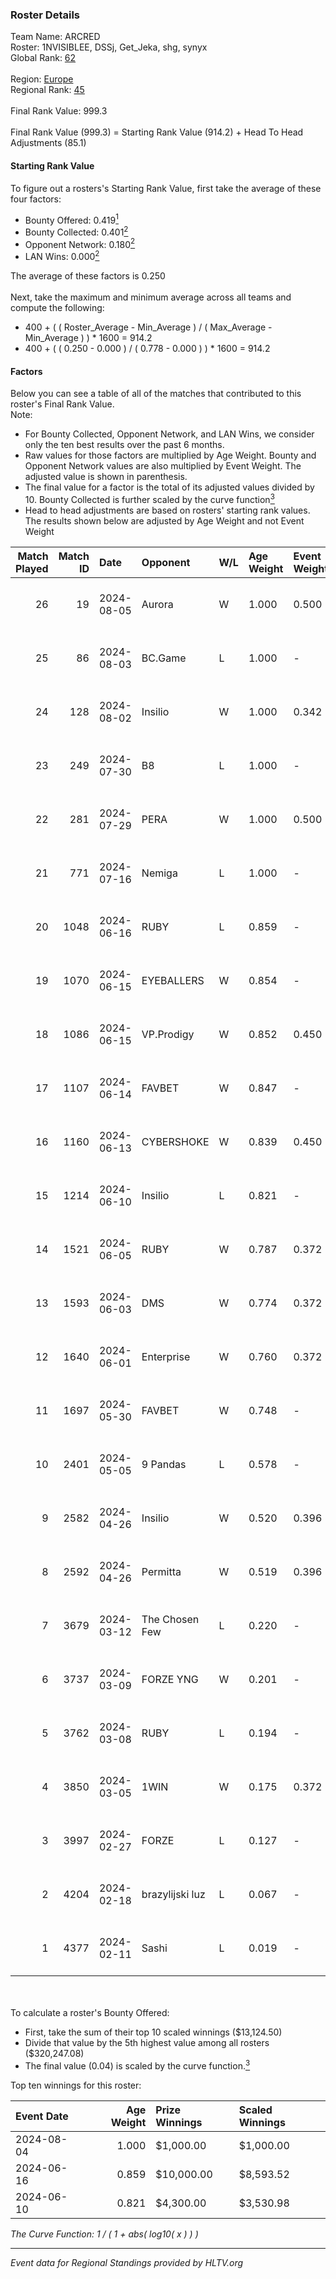 ### Roster Details<br />
Team Name: ARCRED<br />
Roster: 1NVISIBLEE, DSSj, Get_Jeka, shg, synyx<br />
Global Rank: [62](../standings_global.md)<br />
<br />
Region: [Europe]( ../standings_europe.md)<br />
Regional Rank: [45]( ../standings_europe.md)<br />
<br />
Final Rank Value:  999.3<br />
<br />
Final Rank Value (999.3) = Starting Rank Value (914.2) + Head To Head Adjustments (85.1)<br />

#### Starting Rank Value<br />
To figure out a rosters's Starting Rank Value, first take the average of these four factors:<br />
- Bounty Offered: 0.419[<sup>1</sup>](#table2)
- Bounty Collected: 0.401[<sup>2</sup>](#table1)
- Opponent Network: 0.180[<sup>2</sup>](#table1)
- LAN Wins: 0.000[<sup>2</sup>](#table1)

The average of these factors is 0.250<br />
<br />
Next, take the maximum and minimum average across all teams and compute the following:<br />
- 400 + ( ( Roster_Average - Min_Average ) / ( Max_Average - Min_Average ) ) * 1600 = 914.2
- 400 + ( ( 0.250 - 0.000 ) / ( 0.778 - 0.000 ) ) * 1600 = 914.2


#### Factors<br />
Below you can see a table of all of the matches that contributed to this roster's Final Rank Value.<br />
Note:<br />

- For Bounty Collected, Opponent Network, and LAN Wins, we consider only the ten best results over the past 6 months.
- Raw values for those factors are multiplied by Age Weight. Bounty and Opponent Network values are also multiplied by Event Weight. The adjusted value is shown in parenthesis.
- The final value for a factor is the total of its adjusted values divided by 10. Bounty Collected is further scaled by the curve function[<sup>3</sup>](#curveFunction)
- Head to head adjustments are based on rosters' starting rank values. The results shown below are adjusted by Age Weight and not Event Weight
<span id="table1"></span><br />


| Match Played | Match ID | Date       | Opponent        | W/L | Age Weight | Event Weight | Bounty Collected | Opponent Network | LAN Wins  | H2H Adj. | Roster                                 |
| -: | -: | :- | :- | :- | :- | :- | :- | :- | :- | -: | :- |
|           26 |       19 | 2024-08-05 | Aurora          | W   | 1.000      | 0.500        | 0.420 (0.210)    | 0.758 (0.379)    | 0 (0.000) |    28.83 | 1NVISIBLEE, DSSj, Get_Jeka, shg, synyx |
|           25 |       86 | 2024-08-03 | BC.Game         | L   | 1.000      | -            | -                | -                | -         |   -17.34 | 1NVISIBLEE, DSSj, Get_Jeka, shg, synyx |
|           24 |      128 | 2024-08-02 | Insilio         | W   | 1.000      | 0.342        | 0.023 (0.008)    | 0.539 (0.185)    | 0 (0.000) |    14.72 | 1NVISIBLEE, DSSj, Get_Jeka, shg, synyx |
|           23 |      249 | 2024-07-30 | B8              | L   | 1.000      | -            | -                | -                | -         |    -8.46 | 1NVISIBLEE, DSSj, Get_Jeka, shg, synyx |
|           22 |      281 | 2024-07-29 | PERA            | W   | 1.000      | 0.500        | 0.047 (0.024)    | 0.435 (0.218)    | 0 (0.000) |    15.23 | 1NVISIBLEE, DSSj, Get_Jeka, shg, synyx |
|           21 |      771 | 2024-07-16 | Nemiga          | L   | 1.000      | -            | -                | -                | -         |    -7.28 | 1NVISIBLEE, DSSj, Get_Jeka, shg, synyx |
|           20 |     1048 | 2024-06-16 | RUBY            | L   | 0.859      | -            | -                | -                | -         |   -16.56 | 1NVISIBLEE, DSSj, Get_Jeka, shg, synyx |
|           19 |     1070 | 2024-06-15 | EYEBALLERS      | W   | 0.854      | -            | -                | -                | 0 (0.000) |     9.99 | 1NVISIBLEE, DSSj, Get_Jeka, shg, synyx |
|           18 |     1086 | 2024-06-15 | VP.Prodigy      | W   | 0.852      | 0.450        | 0.025 (0.010)    | 0.383 (0.147)    | 0 (0.000) |    10.73 | 1NVISIBLEE, DSSj, Get_Jeka, shg, synyx |
|           17 |     1107 | 2024-06-14 | FAVBET          | W   | 0.847      | -            | -                | -                | 0 (0.000) |     9.01 | 1NVISIBLEE, DSSj, Get_Jeka, shg, synyx |
|           16 |     1160 | 2024-06-13 | CYBERSHOKE      | W   | 0.839      | 0.450        | 0.039 (0.015)    | 0.339 (0.128)    | 0 (0.000) |    10.85 | 1NVISIBLEE, DSSj, Get_Jeka, shg, synyx |
|           15 |     1214 | 2024-06-10 | Insilio         | L   | 0.821      | -            | -                | -                | -         |   -11.84 | 1NVISIBLEE, DSSj, Get_Jeka, shg, synyx |
|           14 |     1521 | 2024-06-05 | RUBY            | W   | 0.787      | 0.372        | 0.095 (0.028)    | 0.479 (0.140)    | 0 (0.000) |    11.76 | 1NVISIBLEE, DSSj, Get_Jeka, shg, synyx |
|           13 |     1593 | 2024-06-03 | DMS             | W   | 0.774      | 0.372        | -                | 0.428 (0.123)    | 0 (0.000) |    13.78 | 1NVISIBLEE, DSSj, Get_Jeka, shg, synyx |
|           12 |     1640 | 2024-06-01 | Enterprise      | W   | 0.760      | 0.372        | 0.039 (0.011)    | 0.641 (0.181)    | 0 (0.000) |    11.69 | 1NVISIBLEE, DSSj, Get_Jeka, shg, synyx |
|           11 |     1697 | 2024-05-30 | FAVBET          | W   | 0.748      | -            | -                | -                | -         |     7.94 | 1NVISIBLEE, DSSj, Get_Jeka, shg, synyx |
|           10 |     2401 | 2024-05-05 | 9 Pandas        | L   | 0.578      | -            | -                | -                | -         |    -7.34 | 1NVISIBLEE, DSSj, Get_Jeka, shg, synyx |
|            9 |     2582 | 2024-04-26 | Insilio         | W   | 0.520      | 0.396        | 0.023 (0.005)    | 0.539 (0.111)    | -         |     8.47 | 1NVISIBLEE, DSSj, Get_Jeka, shg, synyx |
|            8 |     2592 | 2024-04-26 | Permitta        | W   | 0.519      | 0.396        | 0.039 (0.008)    | 0.919 (0.189)    | -         |     9.75 | 1NVISIBLEE, DSSj, Get_Jeka, shg, synyx |
|            7 |     3679 | 2024-03-12 | The Chosen Few  | L   | 0.220      | -            | -                | -                | -         |    -5.46 | 1NVISIBLEE, DSSj, Get_Jeka, shg, synyx |
|            6 |     3737 | 2024-03-09 | FORZE YNG       | W   | 0.201      | -            | -                | -                | -         |     0.34 | 1NVISIBLEE, DSSj, Get_Jeka, shg, synyx |
|            5 |     3762 | 2024-03-08 | RUBY            | L   | 0.194      | -            | -                | -                | -         |    -2.89 | 1NVISIBLEE, DSSj, Get_Jeka, shg, synyx |
|            4 |     3850 | 2024-03-05 | 1WIN            | W   | 0.175      | 0.372        | 0.033 (0.002)    | -                | -         |     2.89 | 1NVISIBLEE, DSSj, Get_Jeka, shg, synyx |
|            3 |     3997 | 2024-02-27 | FORZE           | L   | 0.127      | -            | -                | -                | -         |    -2.16 | 1NVISIBLEE, DSSj, Get_Jeka, shg, synyx |
|            2 |     4204 | 2024-02-18 | brazylijski luz | L   | 0.067      | -            | -                | -                | -         |    -1.40 | 1NVISIBLEE, DSSj, Get_Jeka, shg, synyx |
|            1 |     4377 | 2024-02-11 | Sashi           | L   | 0.019      | -            | -                | -                | -         |    -0.12 | 1NVISIBLEE, DSSj, Get_Jeka, shg, synyx |

<br />
<span id="table2"></span><br />
To calculate a roster's Bounty Offered:<br />

- First, take the sum of their top 10 scaled winnings ($13,124.50)
- Divide that value by the 5th highest value among all rosters ($320,247.08)
- The final value (0.04) is scaled by the curve function.[<sup>3</sup>](#curveFunction)

Top ten winnings for this roster:<br />

| Event Date | Age Weight | Prize Winnings | Scaled Winnings |
| :- | -: | :- | :- |
| 2024-08-04 |      1.000 | $1,000.00      | $1,000.00       |
| 2024-06-16 |      0.859 | $10,000.00     | $8,593.52       |
| 2024-06-10 |      0.821 | $4,300.00      | $3,530.98       |


<span id="curveFunction"></span>_The Curve Function: 1 / ( 1 + abs( log10( x ) ) )_<br />

---
_Event data for Regional Standings provided by HLTV.org_<br />
